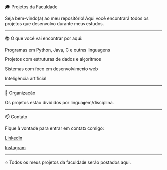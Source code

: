 🎓 Projetos da Faculdade

Seja bem-vindo(a) ao meu repositório!
Aqui você encontrará todos os projetos que desenvolvo durante meus estudos.

---

📚 O que você vai encontrar por aqui:

Programas em Python, Java, C e outras linguagens

Projetos com estruturas de dados e algoritmos

Sistemas com foco em desenvolvimento web

Inteligência artificial

---

🧭 Organização

Os projetos estão divididos por linguagem/disciplina.

---

📫 Contato

Fique à vontade para entrar em contato comigo:

[Linkedin](https://www.linkedin.com/in/willian14551/)

[Instagram](https://www.instagram.com/willian14551/)

---

⭐ Todos os meus projetos da faculdade serão postados aqui.
